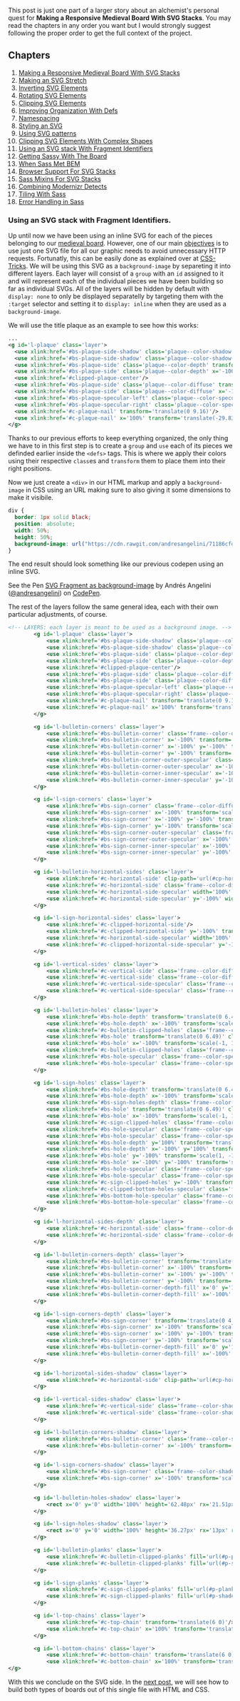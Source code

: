 This post is just one part of a larger story about an alchemist's personal quest for **Making a Responsive Medieval Board With SVG Stacks**. You may read the chapters in any order you want but I would strongly suggest following the proper order to get the full context of the project.

## Chapters

1. [Making a Responsive Medieval Board With SVG Stacks][ch-1]
2. [Making an SVG Stretch][ch-2]
3. [Inverting SVG Elements][ch-3]
4. [Rotating SVG Elements][ch-4]
5. [Clipping SVG Elements][ch-5]
6. [Improving Organization With Defs][ch-6]
7. [Namespacing][ch-7]
8. [Styling an SVG][ch-8]
9. [Using SVG patterns][ch-9]
10. [Clipping SVG Elements With Complex Shapes][ch-10]
11. [Using an SVG stack With Fragment Identifiers][ch-11]
12. [Getting Sassy With The Board][ch-12]
13. [When Sass Met BEM][ch-13]
14. [Browser Support For SVG Stacks][ch-14]
15. [Sass Mixins For SVG Stacks][ch-15]
16. [Combining Modernizr Detects][ch-16]
17. [Tiling With Sass][ch-17]
18. [Error Handling in Sass][ch-18]

### Using an SVG stack with Fragment Identifiers.

Up until now we have been using an inline SVG for each of the pieces belonging to our [medieval board][ch-10]. However, one of our main [objectives] is to use just one SVG file for all our graphic needs to avoid unnecessary HTTP requests. Fortunatly, this can be easily done as explained over at [CSS-Tricks]. We will be using this SVG as a `background-image` by separeting it into different layers. Each layer will consist of a `group` with an `id` assigned to it and will represent each of the individual pieces we have been building so far as individual SVGs. All of the layers will be hidden by default with `display: none` to only be displayed separatelly by targeting them with the `:target` selector and setting it to `display: inline` when they are used as a `background-image`.

We will use the title plaque as an example to see how this works:

```xml
...
<g id='l-plaque' class='layer'>
  <use xlink:href='#bs-plaque-side-shadow' class='plaque--color-shadow' transform='translate(0 9.08)'/>
  <use xlink:href='#bs-plaque-side-shadow' class='plaque--color-shadow' x='-100%' transform='scale(-1, 1) translate(0 9.08)'/>
  <use xlink:href='#bs-plaque-side' class='plaque--color-depth' transform='translate(0 11.24)'/>
  <use xlink:href='#bs-plaque-side' class='plaque--color-depth' x='-100%' transform='scale(-1, 1) translate(0 11.24)'/>
  <use xlink:href='#clipped-plaque-center'/>
  <use xlink:href='#bs-plaque-side' class='plaque--color-diffuse' transform='translate(0 9.16)'/>
  <use xlink:href='#bs-plaque-side' class='plaque--color-diffuse' x='-100%' transform='scale(-1, 1) translate(0 9.16)'/>
  <use xlink:href='#bs-plaque-specular-left' class='plaque--color-specular' transform='translate(0 9.16)'/>
  <use xlink:href='#bs-plaque-specular-right' class='plaque--color-specular' x='100%' transform='translate(-21 9.16)'/>
  <use xlink:href='#c-plaque-nail' transform='translate(0 9.16)'/>
  <use xlink:href='#c-plaque-nail' x='100%' transform='translate(-29.83 9.16)'/>
</g>

```

Thanks to our previous efforts to keep everything organized, the only thing we have to in this first step is to create a `group` and `use` each of its pieces we definded earlier inside the `<defs>` tags. This is where we apply their colors using their respective `class`es and `transform` them to place them into their right positions.

Now we just create a `<div>` in our HTML markup and apply a `background-image` in CSS using an URL making sure to also giving it some dimensions to make it visibile.

```css
div {
  border: 1px solid black;
  position: absolute;
  width: 50%;
  height: 50%;
  background-image: url("https://cdn.rawgit.com/andresangelini/71186cfd071e53e4b229ef78ca60207f/raw/c33418e6d8c07c71914cc08bbc7e442d58a7f838/plaque.svg");
}
```
The end result should look something like our previous codepen using an inline SVG.

<p data-height="265" data-theme-id="0" data-slug-hash="vzmrjv" data-default-tab="css,result" data-user="andresangelini" data-pen-title="SVG Fragment as background-image" class="codepen">See the Pen <a href="https://codepen.io/andresangelini/pen/vzmrjv/">SVG Fragment as background-image</a> by Andrés Angelini (<a href="https://codepen.io/andresangelini">@andresangelini</a>) on <a href="https://codepen.io">CodePen</a>.</p>
<script async src="https://static.codepen.io/assets/embed/ei.js"></script>

The rest of the layers follow the same general idea, each with their own particular adjustments, of course.

```xml
<!-- LAYERS: each layer is meant to be used as a background image. -->
        <g id='l-plaque' class='layer'>
            <use xlink:href='#bs-plaque-side-shadow' class='plaque--color-shadow' transform='translate(0 9.08)'/>
            <use xlink:href='#bs-plaque-side-shadow' class='plaque--color-shadow' x='-100%' transform='scale(-1, 1) translate(0 9.08)'/>
            <use xlink:href='#bs-plaque-side' class='plaque--color-depth' transform='translate(0 11.24)'/>
            <use xlink:href='#bs-plaque-side' class='plaque--color-depth' x='-100%' transform='scale(-1, 1) translate(0 11.24)'/>
            <use xlink:href='#clipped-plaque-center'/>
            <use xlink:href='#bs-plaque-side' class='plaque--color-diffuse' transform='translate(0 9.16)'/>
            <use xlink:href='#bs-plaque-side' class='plaque--color-diffuse' x='-100%' transform='scale(-1, 1) translate(0 9.16)'/>
            <use xlink:href='#bs-plaque-specular-left' class='plaque--color-specular' transform='translate(0 9.16)'/>
            <use xlink:href='#bs-plaque-specular-right' class='plaque--color-specular' x='100%' transform='translate(-21 9.16)'/>
            <use xlink:href='#c-plaque-nail' transform='translate(0 9.16)'/>
            <use xlink:href='#c-plaque-nail' x='100%' transform='translate(-29.83 9.16)'/>
        </g>

        <g id='l-bulletin-corners' class='layer'>
            <use xlink:href='#bs-bulletin-corner' class='frame--color-diffuse'/>
            <use xlink:href='#bs-bulletin-corner' x='-100%' transform='scale(-1, 1)' class='frame--color-diffuse'/>
            <use xlink:href='#bs-bulletin-corner' x='-100%' y='-100%' transform='scale(-1, -1) translate(0 6.5)' class='frame--color-diffuse'/>
            <use xlink:href='#bs-bulletin-corner' y='-100%' transform='scale(1, -1) translate(0 6.5)' class='frame--color-diffuse'/>
            <use xlink:href='#bs-bulletin-corner-outer-specular' class='frame--color-specular'/>
            <use xlink:href='#bs-bulletin-corner-outer-specular' x='-100%' transform='scale(-1, 1)' class='frame--color-specular'/>
            <use xlink:href='#bs-bulletin-corner-inner-specular' x='-100%' y='-100%' transform='scale(-1, -1) translate(0 6.5)' class='frame--color-specular'/>
            <use xlink:href='#bs-bulletin-corner-inner-specular' y='-100%' transform='scale(1, -1) translate(0 6.5)' class='frame--color-specular'/>
        </g>

        <g id='l-sign-corners' class='layer'>
            <use xlink:href='#bs-sign-corner' class='frame--color-diffuse'/>
            <use xlink:href='#bs-sign-corner' x='-100%' transform='scale(-1, 1)' class='frame--color-diffuse'/>
            <use xlink:href='#bs-sign-corner' x='-100%' y='-100%' transform='scale(-1, -1) translate(0 6.5)' class='frame--color-diffuse'/>
            <use xlink:href='#bs-sign-corner' y='-100%' transform='scale(1, -1) translate(0 6.5)' class='frame--color-diffuse'/>
            <use xlink:href='#bs-sign-corner-outer-specular' class='frame--color-specular'/>
            <use xlink:href='#bs-sign-corner-outer-specular' x='-100%' transform='scale(-1, 1)' class='frame--color-specular'/>
            <use xlink:href='#bs-sign-corner-inner-specular' x='-100%' y='-100%' transform='scale(-1, -1) translate(0 6.5)' class='frame--color-specular'/>
            <use xlink:href='#bs-sign-corner-inner-specular' y='-100%' transform='scale(1, -1) translate(0 6.5)' class='frame--color-specular'/>
        </g>

        <g id='l-bulletin-horizontal-sides' class='layer'>
            <use xlink:href='#c-horizontal-side' clip-path='url(#cp-horizontal-side-bottom)' class='frame--color-diffuse' width='100%' height='16.25'/>
            <use xlink:href='#c-horizontal-side' class='frame--color-diffuse' y='-100%' width='100%' height='16.25' transform='scale(1, -1) translate(0 6.5)'/>
            <use xlink:href='#c-horizontal-side-specular' width='100%' height='16.25'/>
            <use xlink:href='#c-horizontal-side-specular' y='-100%' width='100%' height='16.25' transform='scale(1, -1) translate(0 16.24)'/>
        </g>

        <g id='l-sign-horizontal-sides' class='layer'>
            <use xlink:href='#c-clipped-horizontal-side'/>
            <use xlink:href='#c-clipped-horizontal-side' y='-100%' transform='scale(1, -1) translate(0 6.5)'/>
            <use xlink:href='#c-horizontal-side-specular' width='100%' height='16.25' class='frame--color-specular'/>
            <use xlink:href='#c-clipped-horizontal-side-specular' y='-100%' transform='scale(1, -1) translate(0 16.25)'/>
        </g>

        <g id='l-vertical-sides' class='layer'>
            <use xlink:href='#c-vertical-side' class='frame--color-diffuse' width='16.25px' height='100%'/>
            <use xlink:href='#c-vertical-side' class='frame--color-diffuse' x='-100%' width='16.25px' height='100%' transform='scale(-1, 1)'/>
            <use xlink:href='#c-vertical-side-specular' class='frame--color-specular' width='16.25px' height='100%'/>
            <use xlink:href='#c-vertical-side-specular' class='frame--color-specular' x='-100%' width='16.25px' height='100%' transform='scale(-1, 1) translate(10 0)'/>
        </g>

        <g id='l-bulletin-holes' class='layer'>
            <use xlink:href='#bs-hole-depth' transform='translate(0 6.49)' class='frame--color-depth'/>
            <use xlink:href='#bs-hole-depth' x='-100%' transform='scale(-1, 1) translate(0 6.49)' class='frame--color-depth'/>
            <use xlink:href='#c-bulletin-clipped-holes' class='frame--color-depth' clip-path='url(#cp-holes-left)' transform='translate(0 4.32)'/>
            <use xlink:href='#bs-hole' transform='translate(0 6.49)' class='frame--color-diffuse'/>
            <use xlink:href='#bs-hole' x='-100%' transform='scale(-1, 1) translate(0 6.49)' class='frame--color-diffuse'/>
            <use xlink:href='#c-bulletin-clipped-holes' class='frame--color-diffuse'/>
            <use xlink:href='#bs-hole-specular' class='frame--color-specular' transform='translate(0 6.49)'/>
            <use xlink:href='#bs-hole-specular' class='frame--color-specular' x='100%' transform='translate(-32 6.49)'/>
        </g>

        <g id='l-sign-holes' class='layer'>
            <use xlink:href='#bs-hole-depth' transform='translate(0 6.49)' class='frame--color-depth' clip-path='url(#cp-sign-hole-bottom)'/>
            <use xlink:href='#bs-hole-depth' x='-100%' transform='scale(-1, 1) translate(0 6.49)' class='frame--color-depth' clip-path='url(#cp-sign-hole-bottom)'/>
            <use xlink:href='#bs-sign-holes-depth' class='frame--color-depth' transform='translate(0 6.48)' clip-path='url(#cp-sign-holes-depth)'/>
            <use xlink:href='#bs-hole' transform='translate(0 6.49)' class='frame--color-diffuse' clip-path='url(#cp-sign-hole-bottom)'/>
            <use xlink:href='#bs-hole' x='-100%' transform='scale(-1, 1) translate(0 6.49)' class='frame--color-diffuse' clip-path='url(#cp-sign-hole-bottom)'/>
            <use xlink:href='#c-sign-clipped-holes' class='frame--color-diffuse'/>
            <use xlink:href='#bs-hole-specular' class='frame--color-specular' transform='translate(0 6.49)'/>
            <use xlink:href='#bs-hole-specular' class='frame--color-specular' x='100%' transform='translate(-32 6.49)'/>
            <use xlink:href='#bs-hole-depth' y='100%' transform='translate(0 -34.49)' class='frame--color-depth' clip-path='url(#cp-sign-hole-top)'/>
            <use xlink:href='#bs-hole-depth' x='-100%' y='100%' transform='scale(-1, 1) translate(0 -34.49)' class='frame--color-depth' clip-path='url(#cp-sign-hole-top)'/>
            <use xlink:href='#bs-hole' y='-100%' transform='scale(1, -1) translate(0 12.98)' class='frame--color-diffuse' clip-path='url(#cp-sign-hole-bottom)'/>
            <use xlink:href='#bs-hole' x='-100%' y='-100%' transform='scale(-1,-1) translate(0 12.98)' class='frame--color-diffuse' clip-path='url(#cp-sign-hole-bottom)'/>
            <use xlink:href='#bs-hole-specular' class='frame--color-specular' y='100%' transform='translate(0 -34.24)'/>
            <use xlink:href='#bs-hole-specular' class='frame--color-specular' y='100%' x='100%' transform='translate(-32 -34.24)'/>
            <use xlink:href='#c-sign-clipped-holes' y='-100%' transform='scale(1, -1) translate(0 6.49)' class='frame--color-diffuse'/>
            <use xlink:href='#c-clipped-bottom-holes-specular' class='frame--color-specular' clip-path='url(#cp-bottom-holes-specular-left)'/>
            <use xlink:href='#bs-bottom-hole-specular' class='frame--color-specular' y='100%' transform='translate(0 -36.4)'/>
            <use xlink:href='#bs-bottom-hole-specular' class='frame--color-specular' x='-100%' y='100%' transform='scale(-1, 1) translate(0 -36.4)'/>
        </g>

        <g id='l-horizontal-sides-depth' class='layer'>
            <use xlink:href='#c-horizontal-side' class='frame--color-depth' height='16.25' width='100%' transform='translate(0 4.32)' clip-path='url(#cp-horizontal-side-center)'/>
            <use xlink:href='#c-horizontal-side' class='frame--color-depth' y='-100%' height='16.25' width='100%' transform='scale(1, -1)'/>
        </g>

        <g id='l-bulletin-corners-depth' class='layer'>
            <use xlink:href='#bs-bulletin-corner' transform='translate(0 4.32)' class='frame--color-depth'/>
            <use xlink:href='#bs-bulletin-corner' x='-100%' transform='scale(-1, 1) translate(0 4.32)' class='frame--color-depth'/>
            <use xlink:href='#bs-bulletin-corner' x='-100%' y='-100%' transform='scale(-1, -1)' class='frame--color-depth'/>
            <use xlink:href='#bs-bulletin-corner' y='-100%' transform='scale(1, -1)' class='frame--color-depth'/>
            <use xlink:href='#bs-bulletin-corner-depth-fill' x='0' y='100%' transform='translate(0 -53.5)' class='frame--color-depth'/>
            <use xlink:href='#bs-bulletin-corner-depth-fill' x='-100%' y='100%' transform='scale(-1, 1) translate(0 -53.5)' class='frame--color-depth'/>
        </g>

        <g id='l-sign-corners-depth' class='layer'>
            <use xlink:href='#bs-sign-corner' transform='translate(0 4.32)' class='frame--color-depth'/>
            <use xlink:href='#bs-sign-corner' x='-100%' transform='scale(-1, 1) translate(0 4.32)' class='frame--color-depth'/>
            <use xlink:href='#bs-sign-corner' x='-100%' y='-100%' transform='scale(-1, -1)' class='frame--color-depth'/>
            <use xlink:href='#bs-sign-corner' y='-100%' transform='scale(1, -1)' class='frame--color-depth'/>
            <use xlink:href='#bs-bulletin-corner-depth-fill' x='0' y='100%' transform='translate(0 -27)' class='frame--color-depth'/>
            <use xlink:href='#bs-bulletin-corner-depth-fill' x='-100%' y='100%' transform='scale(-1, 1) translate(0 -27)' class='frame--color-depth'/>
        </g>

        <g id='l-horizontal-sides-shadow' class='layer'>
            <use xlink:href='#c-horizontal-side' clip-path='url(#cp-horizontal-side-center)' class='frame--color-shadow' transform='translate(0 6.48)' height='16.25' width='100%'/>
        </g>

        <g id='l-vertical-sides-shadow' class='layer'>
            <use xlink:href='#c-vertical-side' class='frame--color-shadow' width='16.25px' height='100%' transform='translate(2.16 0)'/>
            <use xlink:href='#c-vertical-side' class='frame--color-shadow' x='-100%' width='16.25px' height='100%' transform='scale(-1, 1) translate(2.16 0)'/>
        </g>

        <g id='l-bulletin-corners-shadow' class='layer'>
            <use xlink:href='#bs-bulletin-corner' class='frame--color-shadow' transform='translate(2.16 6.48)'/>
            <use xlink:href='#bs-bulletin-corner' x='-100%' transform='scale(-1, 1) translate(2.16 6.48)' class='frame--color-shadow'/>
        </g>

        <g id='l-sign-corners-shadow' class='layer'>
            <use xlink:href='#bs-sign-corner' class='frame--color-shadow' transform='translate(2.16 6.48)'/>
            <use xlink:href='#bs-sign-corner' x='-100%' transform='scale(-1, 1) translate(2.16 6.48)' class='frame--color-shadow'/>
        </g>

        <g id='l-bulletin-holes-shadow' class='layer'>
            <rect x='0' y='0' width='100%' height='62.48px' rx='21.51px' ry='21.51px' clip-path='url(#cp-bulletin-holes)' class='frame--color-shadow'/>
        </g>

        <g id='l-sign-holes-shadow' class='layer'>
            <rect x='0' y='0' width='100%' height='36.27px' rx='13px' ry='13px' clip-path='url(#cp-sign-holes)' class='frame--color-shadow'/>
        </g>

        <g id='l-bulletin-planks' class='layer'>
            <use xlink:href='#c-bulletin-clipped-planks' fill='url(#p-planks)'/>
            <use xlink:href='#c-bulletin-clipped-planks' fill='url(#p-shades)'/>
        </g>

        <g id='l-sign-planks' class='layer'>
            <use xlink:href='#c-sign-clipped-planks' fill='url(#p-planks)'/>
            <use xlink:href='#c-sign-clipped-planks' fill='url(#p-shades)'/>
        </g>

        <g id='l-top-chains' class='layer'>
            <use xlink:href='#c-top-chain' transform='translate(6 0)'/>
            <use xlink:href='#c-top-chain' x='100%' transform='translate(-26 0)'/>
        </g>

        <g id='l-bottom-chains' class='layer'>
            <use xlink:href='#c-bottom-chain' transform='translate(6 0)'/>
            <use xlink:href='#c-bottom-chain' x='100%' transform='translate(-26 0)'/>
</g>
```
With this we conclude on the SVG side. In the [next post][ch-12], we will see how to build both types of boards out of this single file with HTML and CSS.



[ch-1]: ../Making-a-responsive-medieval-board-with-SVG-stacks
[ch-2]: ../Making-an-SVG-stretch
[ch-3]: ../Inverting-SVG-elements
[ch-4]: ../Rotating-SVG-elements
[ch-5]: ../Clipping-SVG-elements
[ch-6]: ../Improving-organization-with-defs
[ch-7]: ../Namespacing
[ch-8]: ../Styling-an-SVG
[ch-9]: ../Using-SVG-patterns
[ch-10]: ../Clipping-SVG-elements-with-complex-shapes
[ch-11]: ../Using-an-SVG-stack-with-fragment-identifiers
[ch-12]: ../Getting-Sassy-with-the-board
[ch-13]: ../When-Sass-met-BEM
[ch-14]: ../Browser-support-for-SVG-stacks
[ch-15]: ../Sass-mixins-for-SVG-stacks
[ch-16]: ../Combining-modernizr-detects
[ch-17]: ../Tiling-with-Sass
[ch-18]: ../Error-handling-in-Sass
[objectives]: ../Making-a-responsive-medieval-board-with-SVG-stacks/#the-objectives
[CSS-Tricks]: https://css-tricks.com/svg-fragment-identifiers-work/
